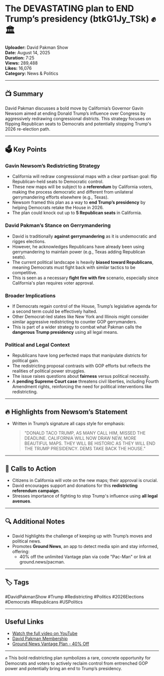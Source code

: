 # The DEVASTATING plan to END Trump’s presidency (btkG1Jy_TSk) ✊🏛️

**Uploader:** David Pakman Show  
**Date:** August 14, 2025  
**Duration:** 7:25  
**Views:** 289,488  
**Likes:** 16,076  
**Category:** News & Politics

---

## 📺 Summary

David Pakman discusses a bold move by California’s Governor Gavin Newsom aimed at ending Donald Trump’s influence over Congress by aggressively redrawing congressional districts. This strategy focuses on flipping Republican seats to Democrats and potentially stopping Trump's 2026 re-election path.

---

## 🗳️ Key Points

### Gavin Newsom’s Redistricting Strategy
- California will redraw congressional maps with a clear partisan goal: flip Republican-held seats to Democratic control.
- These new maps will be subject to a **referendum** by California voters, making the process democratic and different from unilateral gerrymandering efforts elsewhere (e.g., Texas).
- Newsom framed this plan as a way to **end Trump’s presidency** by helping Democrats retake the House in 2026.
- The plan could knock out up to **5 Republican seats** in California.

### David Pakman’s Stance on Gerrymandering
- David is traditionally **against gerrymandering** as it is undemocratic and rigges elections.
- However, he acknowledges Republicans have already been using gerrymandering to maintain power (e.g., Texas adding Republican seats).
- The current political landscape is heavily **biased toward Republicans**, meaning Democrats must fight back with similar tactics to be competitive.
- This is seen as a necessary **fight fire with fire** scenario, especially since California's plan requires voter approval.

### Broader Implications
- If Democrats regain control of the House, Trump’s legislative agenda for a second term could be effectively halted.
- Other Democrat-led states like New York and Illinois might consider similar aggressive redistricting to counter GOP gerrymanders.
- This is part of a wider strategy to combat what Pakman calls the **dangerous Trump presidency** using all legal means.

### Political and Legal Context
- Republicans have long perfected maps that manipulate districts for political gain.
- The redistricting proposal contrasts with GOP efforts but reflects the realities of political power struggles.
- The issue raises questions about **fairness** versus political necessity.
- A **pending Supreme Court case** threatens civil liberties, including Fourth Amendment rights, reinforcing the need for political interventions like redistricting.

---

## 🔥 Highlights from Newsom’s Statement  
- Written in Trump’s signature all caps style for emphasis:
  > "DONALD TACO TRUMP, AS MANY CALL HIM, MISSED THE DEADLINE. CALIFORNIA WILL NOW DRAW NEW, MORE BEAUTIFUL MAPS. THEY WILL BE HISTORIC AS THEY WILL END THE TRUMP PRESIDENCY. DEMS TAKE BACK THE HOUSE."

---

## 📣 Calls to Action

- Citizens in California will vote on the new maps; their approval is crucial.
- David encourages support and donations for this **redistricting referendum campaign**.
- Stresses importance of fighting to stop Trump's influence using **all legal avenues**.

---

## 🔍 Additional Notes

- David highlights the challenge of keeping up with Trump’s moves and political news.
- Promotes **Ground News**, an app to detect media spin and stay informed, offering:
  - 40% off the unlimited Vantage plan via code "Pac-Man" or link at ground.news/pacman.

---

## 🏷️ Tags  
#DavidPakmanShow #Trump #Redistricting #Politics #2026Elections #Democrats #Republicans #USPolitics

---

## Useful Links  
- [Watch the full video on YouTube](https://www.youtube.com/watch?v=btkG1Jy_TSk)  
- [David Pakman Membership](https://www.davidpakman.com/membership)  
- [Ground News Vantage Plan - 40% Off](https://ground.news/pakman)

---

✊ This bold redistricting plan symbolizes a rare, concrete opportunity for Democrats and voters to actively reclaim control from entrenched GOP power and potentially bring an end to Trump’s presidency.